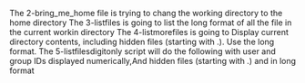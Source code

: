 The 2-bring_me_home file is trying to chang the working directory to the home directory
The 3-listfiles is going to list the long format of all the file in the current workin directory
The 4-listmorefiles is going to Display current directory contents, including hidden files (starting with .). Use the long format.
The 5-listfilesdigitonly script will do the following with user and group IDs displayed numerically,And hidden files (starting with .) and in long format
